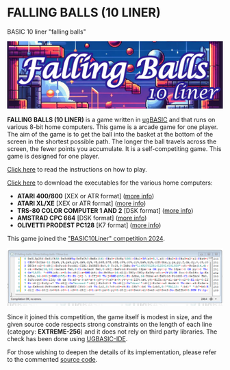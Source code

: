 # FALLING BALLS (10 LINER)
BASIC 10 liner "falling balls"

![copertina](pictures/copertina.jpg)

**FALLING BALLS (10 LINER)** is a game written in [ugBASIC](https://ugbasic.iwashere.eu) and that runs on various 8-bit home computers. This game is a arcade game for one player. The aim of the game is to get the ball into the basket at the bottom of the screen in the shortest possible path. The longer the ball travels across the screen, the fewer points you accumulate. It is a self-competiting game. This game is designed for one player.

[Click here](/docs/instructions.md) to read the instructions on how to play. 

[Click here](https://spotlessmind1975.itch.io/falling-balls-10liner) to download the executables for the various home computers:
  * **ATARI 400/800** [XEX or ATR format] ([more info](docs/instructions-atari.md))
  * **ATARI XL/XE** [XEX or ATR format] ([more info](docs/instructions-atarixl.md))
  * **TRS-80 COLOR COMPUTER 1 AND 2** [DSK format] ([more info](docs/instructions-coco.md))
  * **AMSTRAD CPC 664** [DSK format] ([more info](docs/instructions-cpc.md))
  * **OLIVETTI PRODEST PC128** [K7 format] ([more info](docs/instructions-pc128op.md))
  
This game joined the ["BASIC10Liner" competition 2024](https://gkanold.wixsite.com/homeputerium).

![extreme256](pictures/source-extreme256-proof.png)

Since it joined this competition, the game itself is modest in size, and the given source code respects strong constraints on the length of each line (category: **EXTREME-256**) and it does not rely on third party libraries. The check has been done using [UGBASIC-IDE](https://spotlessmind1975.itch.io/ugbasic-ide).

For those wishing to deepen the details of its implementation, please refer to the commented [source code](/docs/source.md).